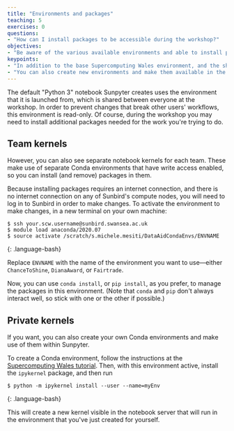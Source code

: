 ```yaml
---
title: "Environments and packages"
teaching: 5
exercises: 0
questions:
- "How can I install packages to be accessible during the workshop?"
objectives:
- "Be aware of the various available environments and able to install packages to them"
keypoints:
- "In addition to the base Supercomputing Wales environment, and the shared environment that Sunpyter defaults to using, there are specific environments available for the three teams that you have the ability to make changes to."
- "You can also create new environments and make them available in the Jupyter server that Sunpyter creates."
---
```


The default "Python 3" notebook Sunpyter creates uses the environment that it is launched from, which is shared between everyone at the workshop. In order to prevent changes that break other users' workflows, this environment is read-only. Of course, during the workshop you may need to install additional packages needed for the work you're trying to do.

## Team kernels

However, you can also see separate notebook kernels for each team. These make use of separate Conda environments that have write access enabled, so you can install (and remove) packages in them.

Because installing packages requires an internet connection, and there is no internet connection on any of Sunbird's compute nodes, you will need to log in to Sunbird in order to make changes. To activate the environment to make changes, in a new terminal on your own machine:

~~~
$ ssh your.scw.username@sunbird.swansea.ac.uk
$ module load anaconda/2020.07
$ source activate /scratch/s.michele.mesiti/DataAidCondaEnvs/ENVNAME
~~~
{: .language-bash}

Replace `ENVNAME` with the name of the environment you want to use&mdash;either `ChanceToShine`, `DianaAward`, or `Fairtrade`.

Now, you can use `conda install`, or `pip install`, as you prefer, to manage the packages in this environment. (Note that `conda` and `pip` don't always interact well, so stick with one or the other if possible.)

## Private kernels

If you want, you can also create your own Conda environments and make use of them within Sunpyter.

To create a Conda environment, follow the instructions at the [Supercomputing Wales tutorial](https://supercomputingwales.github.io/SCW-tutorial). Then, with this environment active, install the `ipykernel` package, and then run

~~~
$ python -m ipykernel install --user --name=myEnv
~~~
{: .language-bash}

This will create a new kernel visible in the notebook server that will run in the environment that you've just created for yourself.

